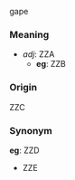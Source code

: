 gape
### Meaning
+ _adj_: ZZA
    + __eg__: ZZB

### Origin

ZZC

### Synonym

__eg__: ZZD

+ ZZE


